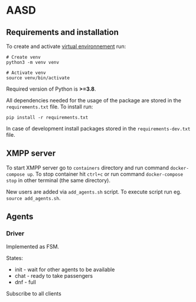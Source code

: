 # AASD

## Requirements and installation
To create and activate [virtual environnement](https://docs.python.org/3/tutorial/venv.html) run:
```
# Create venv
python3 -m venv venv

# Activate venv
source venv/bin/activate
```

Required version of Python is **>=3.8**.

All dependencies needed for the usage of the package are stored in the `requirements.txt` file. To install run:
```
pip install -r requirements.txt
```

In case of development install packages stored in the `requirements-dev.txt` file.

## XMPP server
To start XMPP server go to `containers` directory and run command `docker-compose up`. To stop container hit `ctrl+c` or run command `docker-compose stop` in other terminal (the same directory).

New users are added via `add_agents.sh` script. To execute script run eg. `source add_agents.sh`.

## Agents
### Driver
Implemented as FSM.

States:
* init - wait for other agents to be available
* chat - ready to take passengers
* dnf - full

Subscribe to all clients

